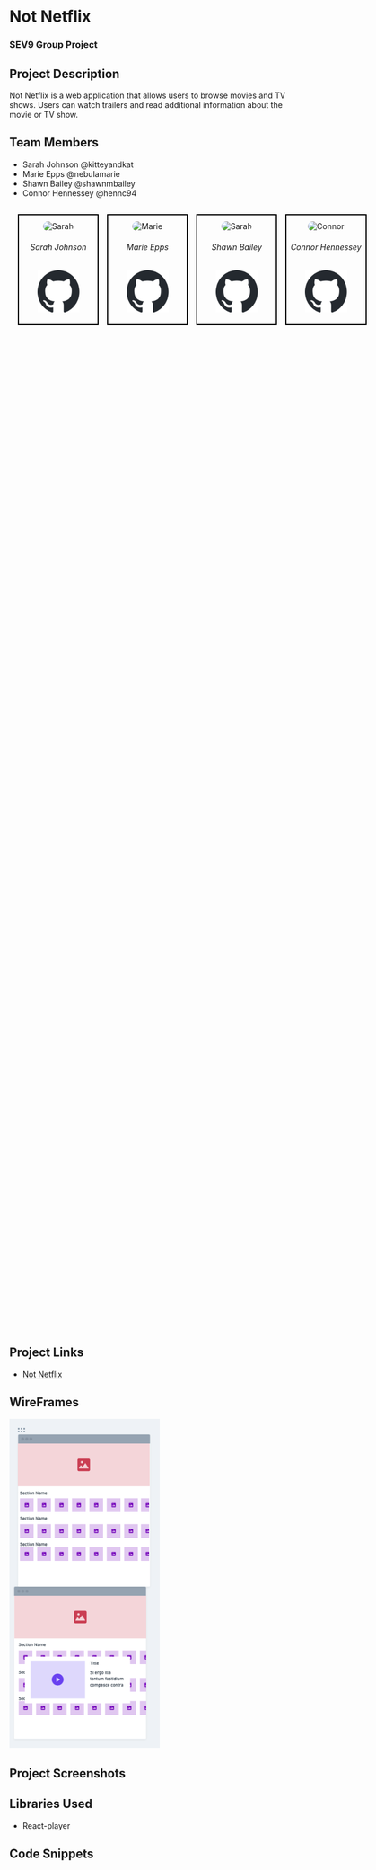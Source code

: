 # Not Netflix

### SEV9 Group Project

## Project Description

Not Netflix is a web application that allows users to browse movies and TV shows. Users can watch trailers and read additional information about the movie or TV show.

## Team Members

- Sarah Johnson @kitteyandkat
- Marie Epps @nebulamarie
- Shawn Bailey @shawnmbailey
- Connor Hennessey @hennc94


<table style="width: 80vw; margin: 0 auto; height: 50vh; border-collapse: separate; border-spacing: 15px;">
  <tr>
    <td style="border: 2px black solid; width: 25%; height: 100%;" align="center">
      <div> 
        <img src="https://avatars.githubusercontent.com/u/57220112?v=4" alt="Sarah" width="90%" style="border-radius: 9999px; margin-top: 10px;"/>
        <h6>Sarah Johnson</h6>
      </div>
      <a href="https://github.com/nebulamarie" alt="Sarah's Github">
        <img src="./public/github-mark.svg" alt="Github Invertocat" style="width: 75px; height: 75px; margin-bottom: 15px;"/>
      </a>
    </td>
    <td style="border: 2px black solid; width: 25%; height: 100%; text-align:center;" align="center">
      <div> 
        <img src="https://avatars.githubusercontent.com/u/115747807?v=4" alt="Marie" width="90%" style="border-radius: 9999px; margin-top: 10px;"/>
        <h6>Marie Epps</h6>
      </div>
      <a href="https://github.com/nebulamarie" alt="Marie's Github" >
        <img src="./public/github-mark.svg" alt="Github Invertocat" style="width: 75px; height: 75px; margin-bottom: 15px;"/>
      </a>
    </td>
    <td style="border: 2px black solid; width: 25%; height: 100%; text-align:center;" align="center">
      <div> 
        <img src="https://avatars.githubusercontent.com/u/115747805?v=4" alt="Sarah" width="90%" style="border-radius: 9999px; margin-top: 10px;"/>
        <h6>Shawn Bailey</h6>
      </div>
      <a href="https://github.com/shawnmbailey" alt="Shawn's Github">
        <img src="./public/github-mark.svg" alt="Github Invertocat" style="width: 75px; height: 75px; margin-bottom: 15px;"/>
      </a>
    </td>
    <td style="border: 2px black solid; width: 25%; height: 100%; text-align:center;" align="center">
      <div> 
        <img src="https://avatars.githubusercontent.com/u/115747770?v=4" alt="Connor" width="90%" style="border-radius: 9999px; margin-top: 10px;"/>
        <h6>Connor Hennessey</h6>
      </div>
      <a href="https://github.com/Hennc94" alt="Connor's Github" >
        <img src="./public/github-mark.svg" alt="Github Invertocat" style="width: 75px; height: 75px; margin-bottom: 15px;"/>
      </a>
    </td>
  </tr>
</table>

## Project Links

- [Not Netflix](https://sev9-not-netflix.vercel.app/)

## WireFrames

![Wireframe](./public/wireframe.png)

## Project Screenshots

## Libraries Used
- React-player

## Code Snippets
